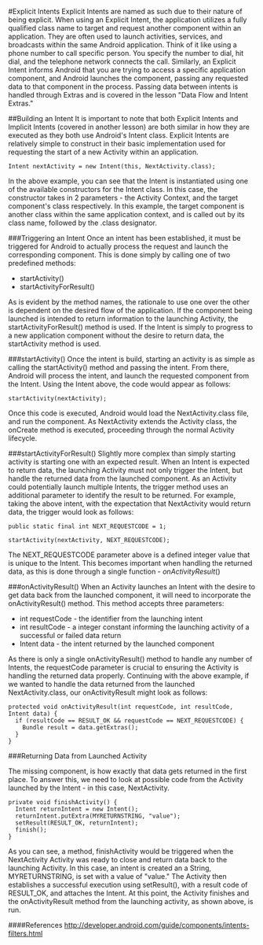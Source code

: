 #Explicit Intents
Explicit Intents are named as such due to their nature of being explicit. When using an Explicit Intent, the application utilizes a fully qualified class name to target and request another component within an application. They are often used to launch activities, services, and broadcasts within the same Android application. Think of it like using a phone number to call specific person. You specify the number to dial, hit dial, and the telephone network connects the call. Similarly, an Explicit Intent informs Android that you are trying to access a specific application component, and Android launches the component, passing any requested data to that component in the process. Passing data between intents is handled through Extras and is covered in the lesson "Data Flow and Intent Extras."

##Building an Intent
It is important to note that both Explicit Intents and Implicit Intents (covered in another lesson) are both similar in how they are executed as they both use Android's Intent class. Explicit Intents are relatively simple to construct in their basic implementation used for requesting the start of a new Activity within an application.

```
Intent nextActivity = new Intent(this, NextActivity.class);
```

In the above example, you can see that the Intent is instantiated using one of the available constructors for the Intent class. In this case, the constructor takes in 2 parameters - the Activity Context, and the target component's class respectively. In this example, the target component is another class within the same application context, and is called out by its class name, followed by the .class designator.

###Triggering an Intent
Once an intent has been established, it must be triggered for Android to actually process the request and launch the corresponding component. This is done simply by calling one of two predefined methods:

* startActivity()
* startActivityForResult()

As is evident by the method names, the rationale to use one over the other is dependent on the desired flow of the application. If the component being launched is intended to return information to the launching Activity, the startActivityForResult() method is used. If the Intent is simply to progress to a new application component without the desire to return data, the startActivity method is used.

###startActivity()
Once the intent is build, starting an activity is as simple as calling the startActivity() method and passing the intent. From there, Android will process the intent, and launch the requested component from the Intent. Using the Intent above, the code would appear as follows:

```
startActivity(nextActivity);
```

Once this code is executed, Android would load the NextActivity.class file, and run the component. As NextActivity extends the Activity class, the onCreate method is executed, proceeding through the normal Activity lifecycle.

###startActivityForResult()
Slightly more complex than simply starting activity is starting one with an expected result. When an Intent is expected to return data, the launching Activity must not only trigger the Intent, but handle the returned data from the launched component. As an Activity could potentially launch multiple Intents, the trigger method uses an additional parameter to identify the result to be returned. For example, taking the above intent, with the expectation that NextActivity would return data, the trigger would look as follows:

```
public static final int NEXT_REQUESTCODE = 1;
```
```
startActivity(nextActivity, NEXT_REQUESTCODE);
```

The NEXT_REQUESTCODE parameter above is a defined integer value that is unique to the Intent. This becomes important when handling the returned data, as this is done through a single function - *onActivityResult*()

###onActivityResult()
When an Activity launches an Intent with the desire to get data back from the launched component, it will need to incorporate the onActivityResult() method. This method accepts three parameters:

* int requestCode - the identifier from the launching intent
* int resultCode - a integer constant informing the launching activity of a successful or failed data return
* Intent data - the intent returned by the launched component

As there is only a single onActivityResult() method to handle any number of Intents, the requestCode parameter is crucial to ensuring the Activity is handling the returned data properly. Continuing with the above example, if we wanted to handle the data returned from the launched NextActivity.class, our onActivityResult might look as follows:

```
protected void onActivityResult(int requestCode, int resultCode, Intent data) {
  if (resultCode == RESULT_OK && requestCode == NEXT_REQUESTCODE) {
    Bundle result = data.getExtras();
  }
}
```

###Returning Data from Launched Activity

The missing component, is how exactly that data gets returned in the first place. To answer this, we need to look at possible code from the Activity launched by the Intent - in this case, NextActivity.

```
private void finishActivity() {
  Intent returnIntent = new Intent();
  returnIntent.putExtra(MYRETURNSTRING, "value");
  setResult(RESULT_OK, returnIntent);
  finish();
}
```

As you can see, a method, finishActivity would be triggered when the NextActivity Activity was ready to close and return data back to the launching Activity. In this case, an intent is created an a String, MYRETURNSTRING, is set with a value of "value." The Activity then establishes a successful execution using setResult(), with a result code of RESULT_OK, and attaches the Intent. At this point, the Activity finishes and the onActivityResult method from the launching activity, as shown above, is run.

####References
http://developer.android.com/guide/components/intents-filters.html
